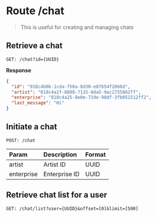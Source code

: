 # Route /chat

> This is useful for creating and managing chats

## Retrieve a chat

`GET: /chat?id={UUID}`

**Response**

```json
{
  "id": "018c4b0b-1cda-758a-8d30-e87654f2666d",
  "artist": "018c4a1f-8888-7115-8da5-9ac2755862ff",
  "enterprise": "018c4a25-8e0e-719e-98df-3fb051512ff2",
  "last_message": "Hi"
}
```

## Initiate a chat

`POST: /chat`

| Param      | Description   | Format |
| :--------- | :------------ | :----- |
| artist     | Artist ID     | UUID   |
| enterprise | Enterprise ID | UUID   |

## Retrieve chat list for a user

`GET: /chat/list?user={UUID}&offset=[0]&limit=[500]`